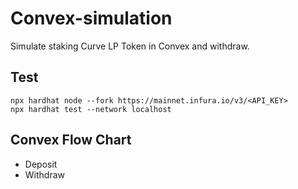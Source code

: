 # Convex-simulation
Simulate staking Curve LP Token in Convex and withdraw.
## Test
```
npx hardhat node --fork https://mainnet.infura.io/v3/<API_KEY>
npx hardhat test --network localhost
```
## Convex Flow Chart
* Deposit
[](https://imgur.com/p3qdFnV)
* Withdraw
[](https://imgur.com/NyfdhKr)
